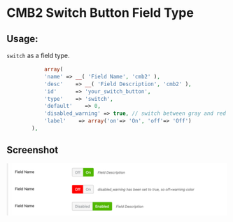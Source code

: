 # CMB2 Switch Button Field Type


##  Usage:

`switch` as a field type.

```php
 			array(
			'name' => __( 'Field Name', 'cmb2' ),
			'desc'    => __( 'Field Description', 'cmb2' ),
			'id'      => 'your_switch_button',
			'type'    => 'switch',
			'default'    => 0,
			'disabled_warning' => true, // switch between gray and red button style for disabled.
			'label'    => array('on'=> 'On', 'off'=> 'Off')
		),
```


## Screenshot


![switch_button](switch_button.png)

